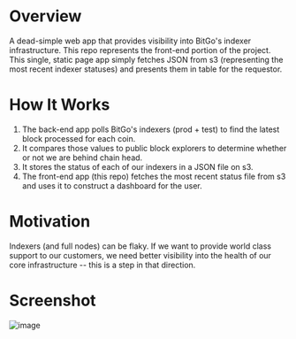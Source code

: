 # Overview
A dead-simple web app that provides visibility into BitGo's indexer infrastructure. This repo represents the front-end portion of the project. This single, static page app simply fetches JSON from s3 (representing the most recent indexer statuses) and presents them in table for the requestor.

# How It Works

1. The back-end app polls BitGo's indexers (prod + test) to find the latest block processed for each coin.
2. It compares those values to public block explorers to determine whether or not we are behind chain head.
3. It stores the status of each of our indexers in a JSON file on s3.
4. The front-end app (this repo) fetches the most recent status file from s3 and uses it to construct a dashboard for the user.

# Motivation
Indexers (and full nodes) can be flaky. If we want to provide world class support to our customers, we need better visibility into the health of our core infrastructure -- this is a step in that direction.

# Screenshot

![image](https://lh3.googleusercontent.com/FxiE91wfa7DGTZIYW-er4bq7lrbByIC_4qvGDfrb8aF9Z32bFZMAYY62lHEdoxbLAQ6hZKZQ-4Uc3uD52MhlFWUPnLf2DhaR_ITA_YSUfa7GV8GGfEVXRNSxc6kRXDt0oxVMF3ujD6n7_UFoatVyq0YmOuOEkidcG3lfQdWLcXxZEbkYhBCv0HbhF3iE5Hpil8YVxKfMrCpbtV-E81qEp7_-NQOBvO-JHGjiQhmmD49lRSxH0bokpRVn_bcJ0fJnL2zQeCQTQodE5qLh4AAa9cfHbvcPbUReV13NLyqC0vjRkKCk6dbkfOmsu7rjkYDDfNT5pqpCG5Weo93cOwmdhlQM0JNO47dQyDsESw7Eg4SUa3d9672_WGRSyKvpEE8LqMdIeMZB5UDyaUYglSE0JsApQZ12PbXXuDW0k5urbdiY1RhU9PyqeVGoYCdiHfuFLm3Erhj9lFQg8VlB_oHN9_MzyU4s9me7eD8cJaovmQHPIKXMTOjnhsNr98eTgUUvtNBsp1VF0LdQD4VOt-es6VmKbtreNUdkmg5vHV-1frdLxoSCPicFh0wXKxONn4q0d2if8MHp7nyGglqMt6hdUYrUPx_1AosPRfutzHavmaff20lxL9IJNAlni-votl5sNfilb5RW4I__Tp3zNTXbJevv-Q=w2402-h1238-no")
